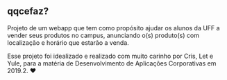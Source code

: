 ## qqcefaz?

Projeto de um webapp que tem como propósito ajudar os alunos da UFF a vender seus produtos no campus, anunciando o(s) produto(s) com localização e horário que estarão a venda.

Esse projeto foi idealizado e realizado com muito carinho por Cris, Let e Yule, para a matéria de Desenvolvimento de Aplicações Corporativas em 2019.2. :heart:

